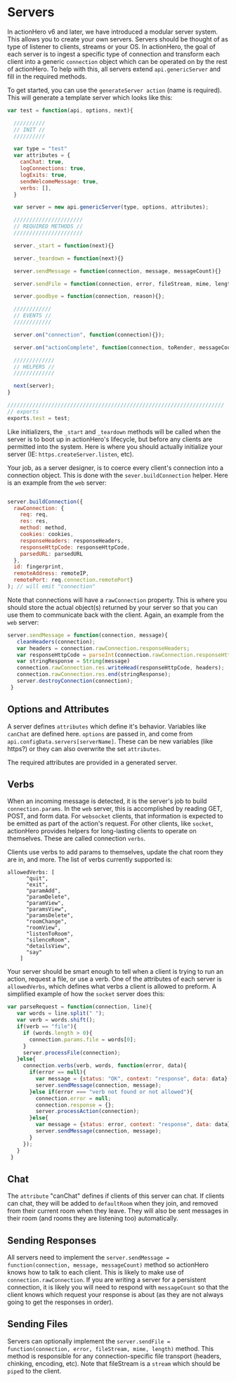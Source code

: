 # Servers

In actionHero v6 and later, we have introduced a modular server system.  This allows you to create your own servers.  Servers should be thought of as type of listener to clients, streams or your OS.  In actionHero, the goal of each server is to ingest a specific type of connection and transform each client into a generic `connection` object which can be operated on by the rest of actionHero.  To help with this, all servers extend `api.genericServer` and fill in the required methods.

To get started, you can use the `generateServer action` (name is required).  This will generate a template server which looks like this:

```javascript
var test = function(api, options, next){

  //////////
  // INIT //
  //////////

  var type = "test"
  var attributes = {
    canChat: true,
    logConnections: true,
    logExits: true,
    sendWelcomeMessage: true,
    verbs: [],
  }

  var server = new api.genericServer(type, options, attributes);

  //////////////////////
  // REQUIRED METHODS //
  //////////////////////

  server._start = function(next){}

  server._teardown = function(next){}

  server.sendMessage = function(connection, message, messageCount){}

  server.sendFile = function(connection, error, fileStream, mime, length){};

  server.goodbye = function(connection, reason){};

  ////////////
  // EVENTS //
  ////////////

  server.on("connection", function(connection){});

  server.on("actionComplete", function(connection, toRender, messageCount){});

  /////////////
  // HELPERS //
  /////////////

  next(server);
}

/////////////////////////////////////////////////////////////////////
// exports
exports.test = test;

```

Like initializers, the `_start` and `_teardown` methods will be called when the server is to boot up in actionHero's lifecycle, but before any clients are permitted into the system.  Here is where you should actually initialize your server (IE: `https.createServer.listen`, etc).

Your job, as a server designer, is to coerce every client's connection into a connection object.  This is done with the `sever.buildConnection` helper.  Here is an example from the `web` server:

```javascript

server.buildConnection({
  rawConnection: {
    req: req, 
    res: res, 
    method: method, 
    cookies: cookies, 
    responseHeaders: responseHeaders, 
    responseHttpCode: responseHttpCode,
    parsedURL: parsedURL
  }, 
  id: fingerprint, 
  remoteAddress: remoteIP, 
  remotePort: req.connection.remotePort}
); // will emit "connection"

```

Note that connections will have a `rawConnection` property.  This is where you should store the actual object(s) returned by your server so that you can use them to communicate back with the client.  Again, an example from the `web` server:

```javascript
server.sendMessage = function(connection, message){
   cleanHeaders(connection);
   var headers = connection.rawConnection.responseHeaders;
   var responseHttpCode = parseInt(connection.rawConnection.responseHttpCode);
   var stringResponse = String(message)
   connection.rawConnection.res.writeHead(responseHttpCode, headers);
   connection.rawConnection.res.end(stringResponse);
   server.destroyConnection(connection);
 }

```

## Options and Attributes

A server defines `attributes` which define it's behavior.  Variables like `canChat` are defined here.  `options` are passed in, and come from `api.configData.servers[serverName]`.  These can be new variables (like https?) or they can also overwrite the set `attributes`.

The required attributes are provided in a generated server.

## Verbs

When an incoming message is detected, it is the server's job to build `connection.params`.  In the `web` server, this is accomplished by reading GET, POST, and form data.  For `websocket` clients, that information is expected to be emitted as part of the action's request.  For other clients, like `socket`, actionHero provides helpers for long-lasting clients to operate on themselves.  These are called connection `verbs`.

Clients use verbs to add params to themselves, update the chat room they are in, and more.   The list of verbs currently supported is:

```
allowedVerbs: [
      "quit", 
      "exit",
      "paramAdd",
      "paramDelete",
      "paramView",
      "paramsView",
      "paramsDelete",
      "roomChange",
      "roomView",
      "listenToRoom",
      "silenceRoom",
      "detailsView",
      "say"
    ]
```

Your server should be smart enough to tell when a client is trying to run an action, request a file, or use a verb.  One of the attributes of each server is `allowedVerbs`, which defines what verbs a client is allowed to preform.  A simplified example of how the `socket` server does this:

```javascript
var parseRequest = function(connection, line){
   var words = line.split(" ");
   var verb = words.shift();
   if(verb == "file"){
     if (words.length > 0){
       connection.params.file = words[0];
     }
     server.processFile(connection);
   }else{
     connection.verbs(verb, words, function(error, data){
       if(error == null){
         var message = {status: "OK", context: "response", data: data}
         server.sendMessage(connection, message);
       }else if(error === "verb not found or not allowed"){
         connection.error = null;
         connection.response = {};
         server.processAction(connection);
       }else{
         var message = {status: error, context: "response", data: data}
         server.sendMessage(connection, message);
       }
     });
   }
 }
```

## Chat

The `attribute` "canChat" defines if clients of this server can chat.  If clients can chat, they will be added to `defaultRoom` when they join, and removed from their current room when they leave.  They will also be sent messages in their room (and rooms they are listening too) automatically.

## Sending Responses

All servers need to implement the `server.sendMessage = function(connection, message, messageCount)` method so actionHero knows how to talk to each client.  This is likely to make use of `connection.rawConnection`.  If you are writing a server for a persistent connection, it is likely you will need to respond with `messageCount` so that the client knows which request your response is about (as they are not always going to get the responses in order).  

## Sending Files

Servers can optionally implement the `server.sendFile = function(connection, error, fileStream, mime, length)` method.  This method is responsible for any connection-specific file transport (headers, chinking, encoding, etc). Note that fileStream is a `stream` which should be `pipe`d to the client.